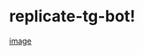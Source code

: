 # replicate-tg-bot!
[image](https://user-images.githubusercontent.com/64557784/216760832-918374ee-32c3-4d72-a907-795c54eb582b.png)
